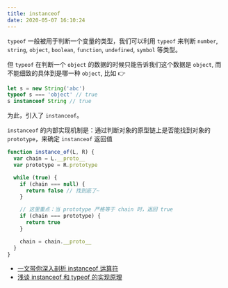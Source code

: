 ```yaml
---
title: instanceof
date: 2020-05-07 16:10:24
---
```


`typeof` 一般被用于判断一个变量的类型，我们可以利用 `typeof` 来判断 `number`, `string`, `object`, `boolean`, `function`, `undefined`, `symbol` 等类型。

但 `typeof` 在判断一个 `object` 的数据的时候只能告诉我们这个数据是 `object`, 而不能细致的具体到是哪一种 `object`, 比如 👉

```js
let s = new String('abc')
typeof s === 'object' // true
s instanceof String // true
```

为此，引入了 `instanceof`。

`instanceof` 的内部实现机制是：通过判断对象的原型链上是否能找到对象的 `prototype`，来确定 `instanceof` 返回值

```js
function instance_of(L, R) {
  var chain = L.__proto__
  var prototype = R.prototype

  while (true) {
    if (chain === null) {
      return false // 找到底了~
    }

    // 这里重点：当 prototype 严格等于 chain 时，返回 true
    if (chain === prototype) {
      return true
    }

    chain = chain.__proto__
  }
}
```

- [一文带你深入剖析 instanceof 运算符](https://juejin.im/post/5d6e5c3d6fb9a06ae0721f5f)
- [浅谈 instanceof 和 typeof 的实现原理](https://juejin.im/post/5b0b9b9051882515773ae714)
